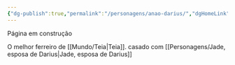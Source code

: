 ```yaml
---
{"dg-publish":true,"permalink":"/personagens/anao-darius/","dgHomeLink":true,"dgPassFrontmatter":false}
---
```


Página em construção

O melhor ferreiro de [[Mundo/Teia|Teia]].
casado com [[Personagens/Jade, esposa de Darius|Jade, esposa de Darius]] 